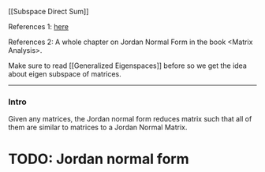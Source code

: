 [[Subspace Direct Sum]]

References 1: [here](https://www.maths.tcd.ie/~vdots/teaching/files/MA1111+1212-0809/113jord.pdf)

References 2: A whole chapter on Jordan Normal Form in the book \<Matrix Analysis\>. 

Make sure to read [[Generalized Eigenspaces]] before so we get the idea about eigen subspace of matrices. 

---
### **Intro**

Given any matrices, the Jordan normal form reduces matrix such that all of them are similar to matrices to a Jordan Normal Matrix. 

# TODO: Jordan normal form 


